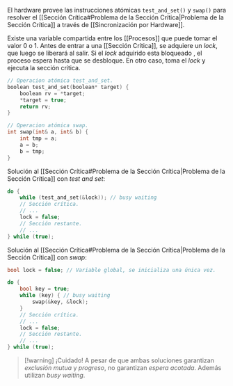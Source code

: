 El hardware provee las instrucciones atómicas `test_and_set()` y `swap()` para resolver el [[Sección Crítica#Problema de la Sección Crítica|Problema de la Sección Crítica]] a través de [[Sincronización por Hardware]].

Existe una variable compartida entre los [[Procesos]] que puede tomar el valor 0 o 1. Antes de entrar a una [[Sección Crítica]], se adquiere un *lock*, que luego se liberará al salir. Si el *lock* adquirido esta bloqueado , el proceso espera hasta que se desbloque. En otro caso, toma el *lock* y ejecuta la sección crítica.

```c
// Operacion atómica test_and_set.
boolean test_and_set(boolean* target) {
	boolean rv = *target;
	*target = true;
	return rv;
}

// Operacion atómica swap.
int swap(int& a, int& b) {
	int tmp = a;
	a = b;
	b = tmp;
}
```

Solución al [[Sección Crítica#Problema de la Sección Crítica|Problema de la Sección Crítica]] con *test and set*:

```c
do {
	while (test_and_set(&lock)); // busy waiting
	// Sección crítica.
	// ...
	lock = false;
	// Sección restante.
	// ...
} while (true);
```

Solución al [[Sección Crítica#Problema de la Sección Crítica|Problema de la Sección Crítica]] con *swap*:

```c
bool lock = false; // Variable global, se inicializa una única vez.

do {
	bool key = true;
	while (key) { // busy waiting
		swap(&key, &lock);
	}
	// Sección crítica.
	// ...
	lock = false;
	// Sección restante.
	// ...
} while (true);
```

>[!warning] ¡Cuidado!
>A pesar de que ambas soluciones garantizan *exclusión mutua* y *progreso*, no garantizan *espera acotada*. Además utilizan *busy waiting*.
